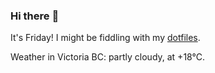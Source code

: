 ### Hi there :wave:

It's Friday! I might be fiddling with my [dotfiles](https://github.com/bewuethr/dotfiles).

Weather in Victoria BC: partly cloudy, at +18°C.
